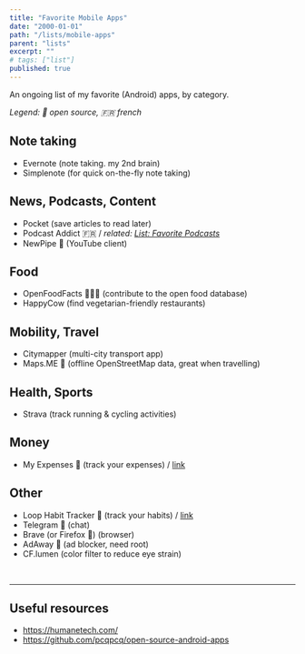 ```yaml
---
title: "Favorite Mobile Apps"
date: "2000-01-01"
path: "/lists/mobile-apps"
parent: "lists"
excerpt: ""
# tags: ["list"]
published: true
---
```


An ongoing list of my favorite (Android) apps, by category.

_Legend: :book: open source, :fr: french_

## Note taking

- Evernote (note taking. my 2nd brain)
- Simplenote (for quick on-the-fly note taking)

## News, Podcasts, Content

- Pocket (save articles to read later)
- Podcast Addict :fr: / _related: [List: Favorite Podcasts](/lists/podcasts)_
- NewPipe :book: (YouTube client)

## Food

- OpenFoodFacts :book::fr: (contribute to the open food database)
- HappyCow (find vegetarian-friendly restaurants)

## Mobility, Travel

- Citymapper (multi-city transport app)
- Maps.ME :book: (offline OpenStreetMap data, great when travelling)

## Health, Sports

- Strava (track running & cycling activities)

## Money

- My Expenses :book: (track your expenses) / [link](http://www.myexpenses.mobi/)

## Other

- Loop Habit Tracker :book: (track your habits) / [link](https://github.com/iSoron/uhabits/)
- Telegram :book: (chat)
- Brave (or Firefox :book:) (browser)
- AdAway :book: (ad blocker, need root)
- CF.lumen (color filter to reduce eye strain)

<br>
<hr>

## Useful resources

- https://humanetech.com/
- https://github.com/pcqpcq/open-source-android-apps